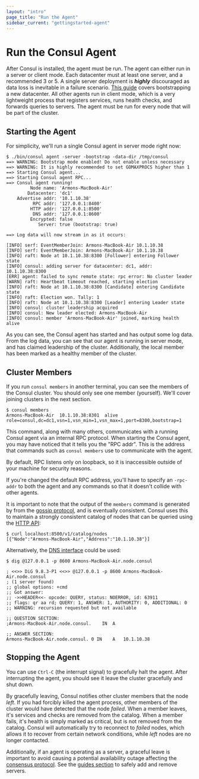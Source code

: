 ```yaml
---
layout: "intro"
page_title: "Run the Agent"
sidebar_current: "gettingstarted-agent"
---
```


# Run the Consul Agent

After Consul is installed, the agent must be run. The agent can either run
in a server or client mode. Each datacenter must at least one server, and
a recommended 3 or 5. A single server deployment is _**highly**_ discouraged
as data loss is inevitable in a failure scenario. [This guide](/docs/guides/bootstrapping.html)
covers bootstrapping a new datacenter. All other agents run in client mode, which
is a very lightweight process that registers services, runs health checks,
and forwards queries to servers. The agent must be run for every node that
will be part of the cluster.

## Starting the Agent

For simplicity, we'll run a single Consul agent in server mode right now:

```
$ ./bin/consul agent -server -bootstrap -data-dir /tmp/consul
==> WARNING: Bootstrap mode enabled! Do not enable unless necessary
==> WARNING: It is highly recommended to set GOMAXPROCS higher than 1
==> Starting Consul agent...
==> Starting Consul agent RPC...
==> Consul agent running!
         Node name: 'Armons-MacBook-Air'
        Datacenter: 'dc1'
    Advertise addr: '10.1.10.38'
          RPC addr: '127.0.0.1:8400'
         HTTP addr: '127.0.0.1:8500'
          DNS addr: '127.0.0.1:8600'
         Encrypted: false
            Server: true (bootstrap: true)

==> Log data will now stream in as it occurs:

[INFO] serf: EventMemberJoin: Armons-MacBook-Air 10.1.10.38
[INFO] serf: EventMemberJoin: Armons-MacBook-Air 10.1.10.38
[INFO] raft: Node at 10.1.10.38:8300 [Follower] entering Follower state
[INFO] consul: adding server for datacenter: dc1, addr: 10.1.10.38:8300
[ERR] agent: failed to sync remote state: rpc error: No cluster leader
[WARN] raft: Heartbeat timeout reached, starting election
[INFO] raft: Node at 10.1.10.38:8300 [Candidate] entering Candidate state
[INFO] raft: Election won. Tally: 1
[INFO] raft: Node at 10.1.10.38:8300 [Leader] entering Leader state
[INFO] consul: cluster leadership acquired
[INFO] consul: New leader elected: Armons-MacBook-Air
[INFO] consul: member 'Armons-MacBook-Air' joined, marking health alive
```

As you can see, the Consul agent has started and has output some log
data. From the log data, you can see that our agent is running in server mode,
and has claimed leadership of the cluster. Additionally, the local member has
been marked as a healthy member of the cluster.

## Cluster Members

If you run `consul members` in another terminal, you can see the members of
the Consul cluster. You should only see one member (yourself). We'll cover
joining clusters in the next section.

```
$ consul members
Armons-MacBook-Air  10.1.10.38:8301  alive  role=consul,dc=dc1,vsn=1,vsn_min=1,vsn_max=1,port=8300,bootstrap=1
```

This command, along with many others, communicates with a running Consul
agent via an internal RPC protocol. When starting the Consul agent, you
may have noticed that it tells you the "RPC addr". This is the address
that commands such as `consul members` use to communicate with the agent.

By default, RPC listens only on loopback, so it is inaccessible outside
of your machine for security reasons.

If you're changed the default RPC address, you'll have to specify
an `-rpc-addr` to both the agent and any commands so that it doesn't
collide with other agents.

It is important to note that the output of the `members` command is
generated by from the [gossip protocol](/docs/internals/gossip.html),
and is eventually consistent. Consul uses this to maintain a strongly
consistent catalog of nodes that can be queried using the [HTTP API](/docs/agent/http.html):

```
$ curl localhost:8500/v1/catalog/nodes
[{"Node":"Armons-MacBook-Air","Address":"10.1.10.38"}]
```

Alternatively, the [DNS interface](/docs/agent/dns.html) could be used:

```
$ dig @127.0.0.1 -p 8600 Armons-MacBook-Air.node.consul

; <<>> DiG 9.8.3-P1 <<>> @127.0.0.1 -p 8600 Armons-MacBook-Air.node.consul
; (1 server found)
;; global options: +cmd
;; Got answer:
;; ->>HEADER<<- opcode: QUERY, status: NOERROR, id: 63911
;; flags: qr aa rd; QUERY: 1, ANSWER: 1, AUTHORITY: 0, ADDITIONAL: 0
;; WARNING: recursion requested but not available

;; QUESTION SECTION:
;Armons-MacBook-Air.node.consul.	IN	A

;; ANSWER SECTION:
Armons-MacBook-Air.node.consul.	0 IN	A	10.1.10.38
```

## Stopping the Agent

You can use `Ctrl-C` (the interrupt signal) to gracefully halt the agent.
After interrupting the agent, you should see it leave the cluster gracefully
and shut down.

By gracefully leaving, Consul notifies other cluster members that the
node _left_. If you had forcibly killed the agent process, other members
of the cluster would have detected that the node _failed_. When a member leaves,
it's services and checks are removed from the catalog. When a member fails,
it's health is simply marked as critical, but is not removed from the catalog.
Consul will automatically try to reconnect to _failed_ nodes, which allows it
to recover from certain network conditions, while _left_ nodes are no longer contacted.

Additionally, if an agent is operating as a server, a graceful leave is important
to avoid causing a potential availability outage affecting the [consensus protocol](/docs/internals/consensus.html).
See the [guides section](/docs/guides/index.html) to safely add and remove servers.

